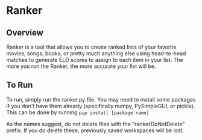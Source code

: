 # Ranker

## Overview

Ranker is a tool that allows you to create ranked lists of your favorite movies, songs, books, or pretty much anything else using head-to-head matches to generate ELO scores to assign to each item in your list. The more you run the Ranker, the more accurate your list will be.


## To Run

To run, simply run the ranker.py file. You may need to install some packages if you don't have them already (specifically numpy, PySimpleGUI, or pickle). This can be done by running ```pip install [package name]```

As the names suggest, do not delete files with the "rankerDoNotDelete" prefix. If you do delete these, previously saved workspaces will be lost.
